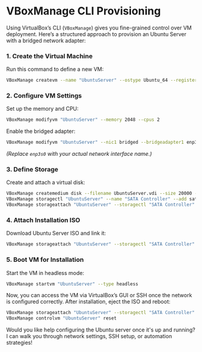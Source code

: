 # VBoxManage CLI Provisioning

Using VirtualBox’s CLI (`VBoxManage`) gives you fine-grained control over VM deployment. Here’s a structured approach to provision an Ubuntu Server with a bridged network adapter:

### **1. Create the Virtual Machine**
Run this command to define a new VM:

```bash
VBoxManage createvm --name "UbuntuServer" --ostype Ubuntu_64 --register
```

### **2. Configure VM Settings**
Set up the memory and CPU:

```bash
VBoxManage modifyvm "UbuntuServer" --memory 2048 --cpus 2
```

Enable the bridged adapter:

```bash
VBoxManage modifyvm "UbuntuServer" --nic1 bridged --bridgeadapter1 enp3s0
```
*(Replace `enp3s0` with your actual network interface name.)*

### **3. Define Storage**
Create and attach a virtual disk:

```bash
VBoxManage createmedium disk --filename UbuntuServer.vdi --size 20000 --format VDI
VBoxManage storagectl "UbuntuServer" --name "SATA Controller" --add sata
VBoxManage storageattach "UbuntuServer" --storagectl "SATA Controller" --port 0 --device 0 --type hdd --medium UbuntuServer.vdi
```

### **4. Attach Installation ISO**
Download Ubuntu Server ISO and link it:

```bash
VBoxManage storageattach "UbuntuServer" --storagectl "SATA Controller" --port 1 --device 0 --type dvddrive --medium /path/to/ubuntu.iso
```

### **5. Boot VM for Installation**
Start the VM in headless mode:

```bash
VBoxManage startvm "UbuntuServer" --type headless
```

Now, you can access the VM via VirtualBox’s GUI or SSH once the network is configured correctly. After installation, eject the ISO and reboot:

```bash
VBoxManage storageattach "UbuntuServer" --storagectl "SATA Controller" --port 1 --device 0 --medium none
VBoxManage controlvm "UbuntuServer" reset
```

Would you like help configuring the Ubuntu server once it's up and running? I can walk you through network settings, SSH setup, or automation strategies!